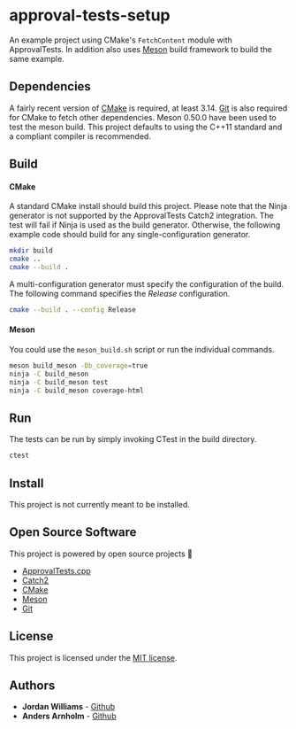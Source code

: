 approval-tests-setup
===

An example project using CMake's ```FetchContent``` module with ApprovalTests.
In addition also uses [Meson](https://mesonbuild.com/) build framework to
build the same example.


Dependencies
---
A fairly recent version of [CMake](https://cmake.org/download/) is required, at least 3.14.
[Git](https://git-scm.com/downloads) is also required for CMake to fetch other dependencies.
Meson 0.50.0 have been used to test the meson build.
This project defaults to using the C++11 standard and a compliant compiler is recommended.


Build
---

#### CMake
A standard CMake install should build this project.
Please note that the Ninja generator is not supported by the ApprovalTests Catch2 integration.
The test will fail if Ninja is used as the build generator.
Otherwise, the following example code should build for any single-configuration generator.
```bash
mkdir build
cmake ..
cmake --build .
```
A multi-configuration generator must specify the configuration of the build.
The following command specifies the *Release* configuration.
```bash
cmake --build . --config Release
```

#### Meson

You could use the `meson_build.sh` script or run the individual commands.

```bash
meson build_meson -Db_coverage=true
ninja -C build_meson
ninja -C build_meson test
ninja -C build_meson coverage-html
```

Run
---
The tests can be run by simply invoking CTest in the build directory.
```bash
ctest
```

Install
---
This project is not currently meant to be installed.

Open Source Software
---
This project is powered by open source projects 🥰
-   [ApprovalTests.cpp](https://github.com/approvals/ApprovalTests.cpp)
-   [Catch2](https://github.com/catchorg/Catch2)
-   [CMake](https://cmake.org)
-   [Meson](https://mesonbuild.com/)
-   [Git](https://git-scm.com)

License
---
This project is licensed under the [MIT license](LICENSE).

Authors
---
-   **Jordan Williams** - [Github](https://github.com/athrun22)
-   **Anders Arnholm** - [Github](https://github.com/balp)
